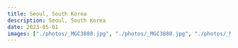 ```yaml
---
title: Seoul, South Korea
description: Seoul, South Korea
date: 2023-05-01
images: ["./photos/_MGC3888.jpg", "./photos/_MGC3880.jpg", "./photos/_MGC3839.jpg"]
---
```

